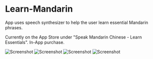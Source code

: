 # Learn-Mandarin
App uses speech synthesizer to help the user learn essential Mandarin phrases.

Currently on the App Store under "Speak Mandarin Chinese - Learn Essentials". In-App purchase.

![Screenshot](http://i.imgur.com/5qdXuQB.jpg)
![Screenshot](http://i.imgur.com/EZsE1Hd.jpg)
![Screenshot](http://i.imgur.com/T9vsbVC.jpg)
![Screenshot](http://i.imgur.com/zXLTM2r.jpg)

